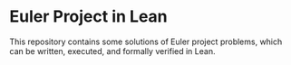 # Euler Project in Lean

This repository contains some solutions of Euler project problems, which can be written, executed, and formally verified in Lean.